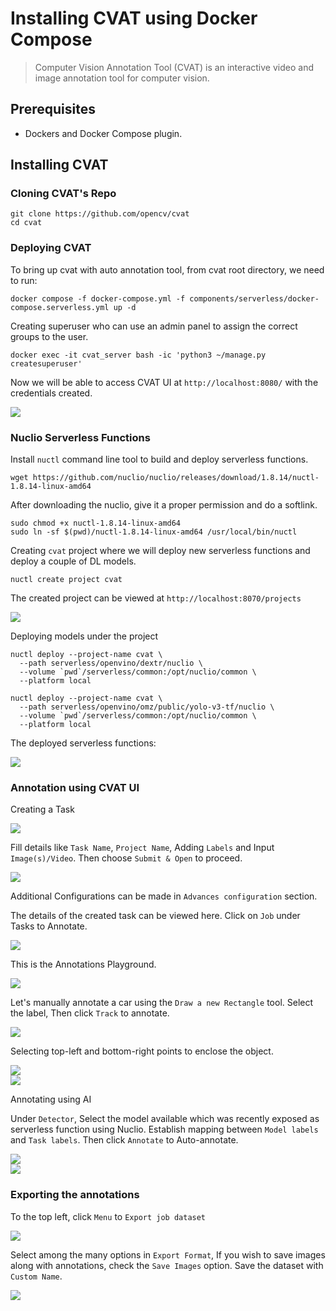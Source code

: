 # Installing CVAT using Docker Compose

> Computer Vision Annotation Tool (CVAT) is an interactive video and image annotation tool for computer vision.

## Prerequisites

- Dockers and Docker Compose plugin.

## Installing CVAT

### Cloning CVAT's Repo

```shell
git clone https://github.com/opencv/cvat
cd cvat
```

### Deploying CVAT

To bring up cvat with auto annotation tool, from cvat root directory, we need to run:

```shell
docker compose -f docker-compose.yml -f components/serverless/docker-compose.serverless.yml up -d
```

Creating superuser who can use an admin panel to assign the correct groups to the user.

```shell
docker exec -it cvat_server bash -ic 'python3 ~/manage.py createsuperuser'
```

Now we will be able to access CVAT UI at `http://localhost:8080/` with the credentials created.

<div style="align:center; margin-left:auto; margin-right:auto">
<img src="https://github.com/krishnashed/data-pipeline/blob/main/Installation%20Docs/images/cvat-1.jpeg"/>
</div>

### Nuclio Serverless Functions

Install `nuctl` command line tool to build and deploy serverless functions.

```shell
wget https://github.com/nuclio/nuclio/releases/download/1.8.14/nuctl-1.8.14-linux-amd64
```

After downloading the nuclio, give it a proper permission and do a softlink.

```shell
sudo chmod +x nuctl-1.8.14-linux-amd64
sudo ln -sf $(pwd)/nuctl-1.8.14-linux-amd64 /usr/local/bin/nuctl
```

Creating `cvat` project where we will deploy new serverless functions and deploy a couple of DL models.

```shell
nuctl create project cvat
```

The created project can be viewed at `http://localhost:8070/projects`

<div style="align:center; margin-left:auto; margin-right:auto">
<img src="https://github.com/krishnashed/data-pipeline/blob/main/Installation%20Docs/images/cvat-2.jpeg"/>
</div>

Deploying models under the project

```shell
nuctl deploy --project-name cvat \
  --path serverless/openvino/dextr/nuclio \
  --volume `pwd`/serverless/common:/opt/nuclio/common \
  --platform local
```

```shell
nuctl deploy --project-name cvat \
  --path serverless/openvino/omz/public/yolo-v3-tf/nuclio \
  --volume `pwd`/serverless/common:/opt/nuclio/common \
  --platform local
```

The deployed serverless functions:

<div style="align:center; margin-left:auto; margin-right:auto">
<img src="https://github.com/krishnashed/data-pipeline/blob/main/Installation%20Docs/images/cvat-3.jpeg"/>
</div>

### Annotation using CVAT UI

Creating a Task

<div style="align:center; margin-left:auto; margin-right:auto">
<img src="https://github.com/krishnashed/data-pipeline/blob/main/Installation%20Docs/images/cvat-4.jpeg"/>
</div>

Fill details like `Task Name`, `Project Name`, Adding `Labels` and Input `Image(s)/Video`. Then choose `Submit & Open` to proceed.

<div style="align:center; margin-left:auto; margin-right:auto">
<img src="https://github.com/krishnashed/data-pipeline/blob/main/Installation%20Docs/images/cvat-5.jpeg"/>
</div>

Additional Configurations can be made in `Advances configuration` section.

The details of the created task can be viewed here. Click on `Job` under Tasks to Annotate.

<div style="align:center; margin-left:auto; margin-right:auto">
<img src="https://github.com/krishnashed/data-pipeline/blob/main/Installation%20Docs/images/cvat-6.jpeg"/>
</div>

This is the Annotations Playground.

<div style="align:center; margin-left:auto; margin-right:auto">
<img src="https://github.com/krishnashed/data-pipeline/blob/main/Installation%20Docs/images/cvat-7.jpeg"/>
</div>

Let's manually annotate a car using the `Draw a new Rectangle` tool. Select the label, Then click `Track` to annotate.

<div style="align:center; margin-left:auto; margin-right:auto">
<img src="https://github.com/krishnashed/data-pipeline/blob/main/Installation%20Docs/images/cvat-8.jpeg"/>
</div>

Selecting top-left and bottom-right points to enclose the object.

<div style="align:center; margin-left:auto; margin-right:auto">
<img src="https://github.com/krishnashed/data-pipeline/blob/main/Installation%20Docs/images/cvat-9.jpeg"/>
</div>

<div style="align:center; margin-left:auto; margin-right:auto">
<img src="https://github.com/krishnashed/data-pipeline/blob/main/Installation%20Docs/images/cvat-10.jpeg"/>
</div>

Annotating using AI

Under `Detector`, Select the model available which was recently exposed as serverless function using Nuclio. Establish mapping between `Model labels` and `Task labels`. Then click `Annotate` to Auto-annotate.

<div style="align:center; margin-left:auto; margin-right:auto">
<img src="https://github.com/krishnashed/data-pipeline/blob/main/Installation%20Docs/images/cvat-11.jpeg"/>
</div>

<div style="align:center; margin-left:auto; margin-right:auto">
<img src="https://github.com/krishnashed/data-pipeline/blob/main/Installation%20Docs/images/cvat-12.jpeg"/>
</div>

### Exporting the annotations

To the top left, click `Menu` to `Export job dataset`

<div style="align:center; margin-left:auto; margin-right:auto">
<img src="https://github.com/krishnashed/data-pipeline/blob/main/Installation%20Docs/images/cvat-13.jpeg"/>
</div>

Select among the many options in `Export Format`, If you wish to save images along with annotations, check the `Save Images` option. Save the dataset with `Custom Name`.

<div style="align:center; margin-left:auto; margin-right:auto">
<img src="https://github.com/krishnashed/data-pipeline/blob/main/Installation%20Docs/images/cvat-14.jpeg"/>
</div>

